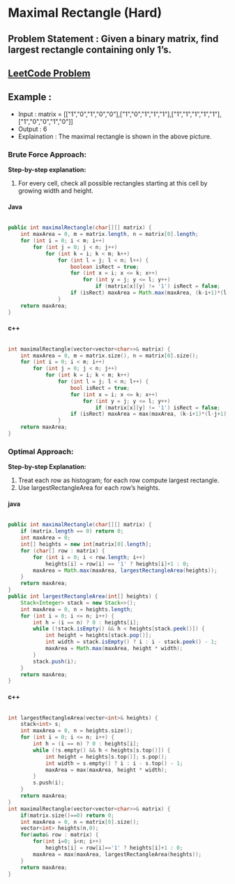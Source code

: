 #  Maximal Rectangle (Hard)


## Problem Statement : Given a binary matrix, find largest rectangle containing only 1’s.


## [LeetCode Problem](https://leetcode.com/problems/maximal-rectangle/description/)

## Example :
- Input : matrix = [["1","0","1","0","0"],["1","0","1","1","1"],["1","1","1","1","1"],["1","0","0","1","0"]]
- Output : 6
- Explaination : The maximal rectangle is shown in the above picture.


### Brute Force Approach: 

**Step-by-step explanation:**
1. For every cell, check all possible rectangles starting at this cell by growing width and height.


#### Java

```java

public int maximalRectangle(char[][] matrix) {
    int maxArea = 0, m = matrix.length, n = matrix[0].length;
    for (int i = 0; i < m; i++)
        for (int j = 0; j < n; j++)
            for (int k = i; k < m; k++)
                for (int l = j; l < n; l++) {
                    boolean isRect = true;
                    for (int x = i; x <= k; x++)
                        for (int y = j; y <= l; y++)
                            if (matrix[x][y] != '1') isRect = false;
                    if (isRect) maxArea = Math.max(maxArea, (k-i+1)*(l-j+1));
                }
    return maxArea;
}
```

#### c++

```cpp

int maximalRectangle(vector<vector<char>>& matrix) {
    int maxArea = 0, m = matrix.size(), n = matrix[0].size();
    for (int i = 0; i < m; i++)
        for (int j = 0; j < n; j++)
            for (int k = i; k < m; k++)
                for (int l = j; l < n; l++) {
                    bool isRect = true;
                    for (int x = i; x <= k; x++)
                        for (int y = j; y <= l; y++)
                            if (matrix[x][y] != '1') isRect = false;
                    if (isRect) maxArea = max(maxArea, (k-i+1)*(l-j+1));
                }
    return maxArea;
}
```


### Optimal Approach: 

**Step-by-step Explanation:**
1. Treat each row as histogram; for each row compute largest rectangle.
2. Use largestRectangleArea for each row’s heights.


#### java

``` java

public int maximalRectangle(char[][] matrix) {
    if (matrix.length == 0) return 0;
    int maxArea = 0;
    int[] heights = new int[matrix[0].length];
    for (char[] row : matrix) {
        for (int i = 0; i < row.length; i++)
            heights[i] = row[i] == '1' ? heights[i]+1 : 0;
        maxArea = Math.max(maxArea, largestRectangleArea(heights));
    }
    return maxArea;
}
public int largestRectangleArea(int[] heights) {
    Stack<Integer> stack = new Stack<>();
    int maxArea = 0, n = heights.length;
    for (int i = 0; i <= n; i++) {
        int h = (i == n) ? 0 : heights[i];
        while (!stack.isEmpty() && h < heights[stack.peek()]) {
            int height = heights[stack.pop()];
            int width = stack.isEmpty() ? i : i - stack.peek() - 1;
            maxArea = Math.max(maxArea, height * width);
        }
        stack.push(i);
    }
    return maxArea;
}
```

#### c++

``` cpp

int largestRectangleArea(vector<int>& heights) {
    stack<int> s;
    int maxArea = 0, n = heights.size();
    for (int i = 0; i <= n; i++) {
        int h = (i == n) ? 0 : heights[i];
        while (!s.empty() && h < heights[s.top()]) {
            int height = heights[s.top()]; s.pop();
            int width = s.empty() ? i : i - s.top() - 1;
            maxArea = max(maxArea, height * width);
        }
        s.push(i);
    }
    return maxArea;
}
int maximalRectangle(vector<vector<char>>& matrix) {
    if(matrix.size()==0) return 0;
    int maxArea = 0, n = matrix[0].size();
    vector<int> heights(n,0);
    for(auto& row : matrix) {
        for(int i=0; i<n; i++)
            heights[i] = row[i]=='1' ? heights[i]+1 : 0;
        maxArea = max(maxArea, largestRectangleArea(heights));
    }
    return maxArea;
}  
```